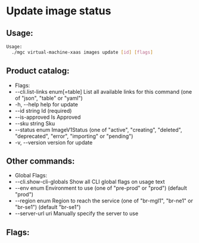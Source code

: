 # Update image status

## Usage:
```bash
Usage:
  ./mgc virtual-machine-xaas images update [id] [flags]
```

## Product catalog:
- Flags:
- --cli.list-links enum[=table]   List all available links for this command (one of "json", "table" or "yaml")
- -h, --help                          help for update
- --id string                     Id (required)
- --is-approved                   Is Approved
- --sku string                    Sku
- --status enum                   ImageV1Status (one of "active", "creating", "deleted", "deprecated", "error", "importing" or "pending")
- -v, --version                       version for update

## Other commands:
- Global Flags:
- --cli.show-cli-globals   Show all CLI global flags on usage text
- --env enum               Environment to use (one of "pre-prod" or "prod") (default "prod")
- --region enum            Region to reach the service (one of "br-mgl1", "br-ne1" or "br-se1") (default "br-se1")
- --server-url uri         Manually specify the server to use

## Flags:
```bash

```

